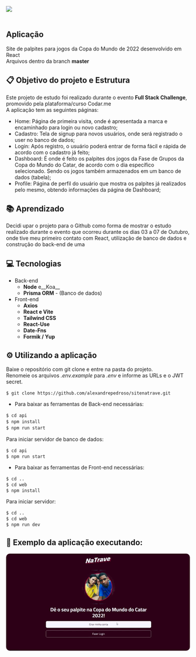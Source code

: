 <div align="start">
 <img src="https://user-images.githubusercontent.com/101142042/195394799-de11ed12-202f-4bb0-a031-10c387021f2e.png" width=300px />
</div>
<br />

## Aplicação
Site de palpites para jogos da Copa do Mundo de 2022 desenvolvido em React
<br/>Arquivos dentro da branch **master**

## :clipboard:	Objetivo do projeto e Estrutura
Este projeto de estudo foi realizado durante o evento __Full Stack Challenge__, promovido pela plataforma/curso Codar.me <br />
A aplicação tem as seguintes páginas: <br />
- Home: Página de primeira visita, onde é apresentada a marca e encaminhado para login ou novo cadastro;
- Cadastro: Tela de signup para novos usuários, onde será registrado o user no banco de dados;
- Login: Após registro, o usuário poderá entrar de forma fácil e rápida de acordo com o cadastro já feito;
- Dashboard: É onde é feito os palpites dos jogos da Fase de Grupos da Copa do Mundo do Catar, de acordo com o dia específico <br />
selecionado. Sendo os jogos também armazenados em um banco de dados (tabela);
- Profile: Página de perfil do usuário que mostra os palpites já realizados pelo mesmo, obtendo informações da página de Dashboard;<br />
## :books:	Aprendizado
Decidi upar o projeto para o Github como forma de mostrar o estudo realizado durante o evento que ocorreu durante os dias 03 a 07 de Outubro, onde tive meu primeiro contato com React, utilização de banco de dados e construção do back-end de uma 

## :computer:	Tecnologias
* Back-end
  * __Node__ e__Koa__ 
  * __Prisma ORM__ - (Banco de dados)
* Front-end
  * __Axios__ 
  * __React e Vite__
  * __Tailwind CSS__ 
  * __React-Use__ 
  * __Date-Fns__ 
  * __Formik / Yup__ 
## ⚙️	Utilizando a aplicação
Baixe o repositório com git clone e entre na pasta do projeto.<br/>
Renomeie os arquivos _.env.example_ para _.env_ e informe as URLs e o JWT secret.<br/>
```
$ git clone https://github.com/alexandrepedroso/sitenatrave.git
```
* Para baixar as ferramentas de Back-end necessárias:
```bash
$ cd api
$ npm install
$ npm run start
```
Para iniciar servidor de banco de dados:
```
$ cd api
$ npm run start
```
* Para baixar as ferramentas de Front-end necessárias:
```
$ cd ..
$ cd web
$ npm install
```
Para iniciar servidor:
```
$ cd ..
$ cd web
$ npm run dev
```
## 🔎	Exemplo da aplicação executando:
<p align="center">
  <kbd>
 <img width="auto" style="border-radius: 10px" height="auto" 
 src="https://github.com/alexandrepedroso/sitenatrave/blob/master/public/imgs/GifPreview.gif" alt="Intro">
  </kbd>
  </br>
</p>
